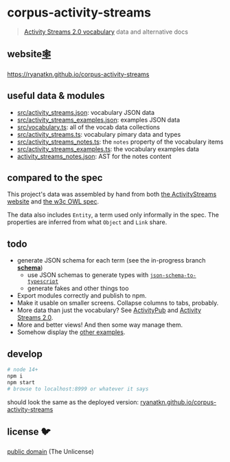 # corpus-activity-streams

> [Activity Streams 2.0 vocabulary](https://www.w3.org/TR/activitystreams-vocabulary/) data and alternative docs

## website[🕸️](https://ryanatkn.github.io/corpus-activity-streams)

<https://ryanatkn.github.io/corpus-activity-streams>

## useful data & modules

- [src/activity_streams.json](src/activity_streams.json): vocabulary JSON data
- [src/activity_streams_examples.json](src/activity_streams_examples.json): examples JSON data
- [src/vocabulary.ts](src/vocabulary.ts): all of the vocab data collections
- [src/activity_streams.ts](src/activity_streams.ts): vocabulary pimary data and types
- [src/activity_streams_notes.ts](src/activity_streams_notes.ts):
  the `notes` property of the vocabulary items
- [src/activity_streams_examples.ts](src/activity_streams_examples.ts):
  the vocabulary examples data
- [activity_streams_notes.json](src/activity_streams_notes.json):
  AST for the notes content

## compared to the spec

This project's data was assembled by hand from both
[the ActivityStreams website](https://www.w3.org/TR/activitystreams-vocabulary/) and
[the w3c OWL spec](https://github.com/w3c/activitystreams/blob/master/vocabulary/activitystreams2.owl).

The data also includes `Entity`, a term used only informally in the spec.
The properties are inferred from what `Object` and `Link` share.

## todo

- generate JSON schema for each term (see the in-progress branch
  [**schema**](https://github.com/ryanatkn/corpus-activity-streams/tree/schema))
  - use JSON schemas to generate types with
    [`json-schema-to-typescript`](https://github.com/bcherny/json-schema-to-typescript)
  - generate fakes and other things too
- Export modules correctly and publish to npm.
- Make it usable on smaller screens. Collapse columns to tabs, probably.
- More data than just the vocabulary?
  See [ActivityPub](https://www.w3.org/TR/activitypub/) and
  [Activity Streams 2.0](https://www.w3.org/TR/activitystreams-core/).
- More and better views! And then some way manage them.
- Somehow display the
  [other examples](https://github.com/ryanatkn/corpus-activity-streams/blob/main/src/activity_streams_examples.ts#L1426).

## develop

```bash
# node 14+
npm i
npm start
# browse to localhost:8999 or whatever it says
```

should look the same as the deployed version:
[ryanatkn.github.io/corpus-activity-streams](https://ryanatkn.github.io/corpus-activity-streams)

## license 🐦

[public domain](license) (The Unlicense)

